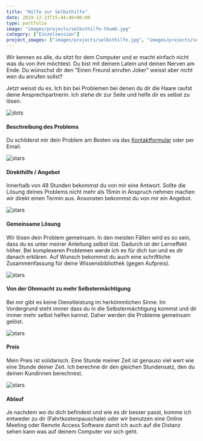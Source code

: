 ```yaml
---
title: "Hilfe zur Selbsthilfe"
date: 2019-12-23T15:44:46+06:00
type: portfolio
image: "images/projects/selbsthilfe-thumb.jpg"
category: ["Einzelsession"]
project_images: ["images/projects/selbsthilfe.jpg", "images/projects/selbsthilfe-2.jpg",]
---
```


Wir kennen es alle, du sitzt for dem Computer und er macht einfach nicht was du von ihm möchtest. Du bist mit deinem 
Latein und deinen Nerven am Ende. Du wünschst dir den "Einen Freund anrufen Joker" weisst aber nicht wen du anrufen sollst? 

Jetzt weisst du es. Ich bin bei Problemen bei denen du dir die Haare raufst deine Ansprechpartnerin. Ich stehe dir zur Seite
und helfe dir es selbst zu lösen. 

![dots](/images/dots.png)


#### Beschreibung des Problems

Du schilderst mir dein Problem am Besten via das [Kontaktformular](/kontakt) oder per Email.

![stars](/images/stars.svg)

#### Direkthilfe / Angebot

Innerhalb von 48 Stunden bekommst du von mir eine Antwort. 
Sollte die Lösung deines Problems nicht mehr als 15min in Anspruch nehmen machen wir direkt einen Termin aus.
Ansonsten bekommst du von mir ein Angebot.

![stars](/images/stars.svg)

#### Gemeinsame Lösung
Wir lösen dein Problem gemeinsam. In den meisten Fällen wird es so sein, dass du es unter meiner Anleitung selbst löst.
Dadurch ist der Lerneffekt höher. Bei komplexeren Problemen werde ich es für dich tun und es dir danach erklären. Auf
Wunsch bekommst du auch eine schriftliche Zusammenfassung für deine Wissensbibliothek (gegen Aufpreis).


![stars](/images/stars.svg)

#### Von der Ohnmacht zu mehr Selbstermächtigung

Bei mir gibt es keine Dienstleistung im herkömmlichen Sinne. Im Vordergrund steht immer dass du in die Selbstermächtigung 
kommst und dir immer mehr selbst helfen kannst. Daher werden die Probleme gemeinsam gelöst.

![stars](/images/stars.svg)

#### Preis

Mein Preis ist solidarisch. Eine Stunde meiner Zeit ist genauso viel wert wie eine Stunde deiner Zeit. Ich berechne dir 
den gleichen Stundensatz, den du deinen Kundinnen berechnest.

![stars](/images/stars.svg)

#### Ablauf

Je nachdem wo du dich befindest und wie es dir besser passt, komme ich entweder zu dir (Fahrtkostenpauschale) oder wir 
benutzen eine Online Meeting oder Remote Access Software damit ich auch auf die Distanz sehen kann was auf deinem Computer 
vor sich geht. 
